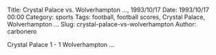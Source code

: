 Title: Crystal Palace vs. Wolverhampton …, 1993/10/17
Date: 1993/10/17 00:00
Category: sports
Tags: football, football scores, Crystal Palace, Wolverhampton …
Slug: crystal-palace-vs-wolverhampton
Author: carbonero


Crystal Palace 1 - 1 Wolverhampton …
